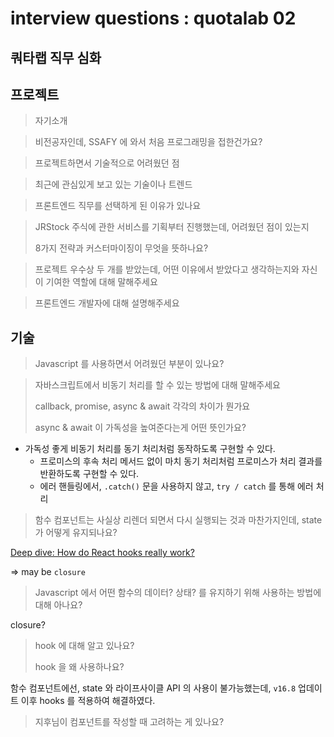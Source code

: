 # interview questions : quotalab 02

## 쿼타랩 직무 심화  



## 프로젝트

>자기소개 

>비전공자인데, SSAFY 에 와서 처음 프로그래밍을 접한건가요?

>프로젝트하면서 기술적으로 어려웠던 점

>최근에 관심있게 보고 있는 기술이나 트렌드 

>프론트엔드 직무를 선택하게 된 이유가 있나요

>JRStock 주식에 관한 서비스를 기획부터 진행했는데, 어려웠던 점이 있는지  
>
>8가지 전략과 커스터마이징이 무엇을 뜻하나요?

>프로젝트 우수상 두 개를 받았는데, 어떤 이유에서 받았다고 생각하는지와 자신이 기여한 역할에 대해 말해주세요

>프론트엔드 개발자에 대해 설명해주세요

## 기술 

>Javascript 를 사용하면서 어려웠던 부분이 있나요?

>자바스크립트에서 비동기 처리를 할 수 있는 방법에 대해 말해주세요 
>
>callback, promise, async & await 각각의 차이가 뭔가요
>
>async & await 이 가독성을 높여준다는게 어떤 뜻인가요?

- 가독성 좋게 비동기 처리를 동기 처리처럼 동작하도록 구현할 수 있다. 
  - 프로미스의 후속 처리 메서드 없이 마치 동기 처리처럼 프로미스가 처리 결과를 반환하도록 구현할 수 있다. 
  - 에러 핸들링에서, `.catch()` 문을 사용하지 않고, `try / catch` 를 통해 에러 처리



>함수 컴포넌트는 사실상 리렌더 되면서 다시 실행되는 것과 마찬가지인데, state 가 어떻게 유지되나요?

[Deep dive: How do React hooks really work?](https://www.netlify.com/blog/2019/03/11/deep-dive-how-do-react-hooks-really-work/)

=> may be `closure`

>Javascript 에서 어떤 함수의 데이터? 상태? 를 유지하기 위해 사용하는 방법에 대해 아나요?  

closure?

>hook 에 대해 알고 있나요? 
>
>hook 을 왜 사용하나요?

함수 컴포넌트에선, state 와 라이프사이클 API 의 사용이 불가능했는데, `v16.8` 업데이트 이후 hooks 를 적용하여 해결하였다. 



>지후님이 컴포넌트를 작성할 때 고려하는 게 있나요?
